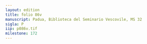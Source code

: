 ```yaml
---
layout: edition
title: folio 86v
manuscript: Padua, Biblioteca del Seminario Vescovile, MS 32
sigla: P
iip: p086v.tif
milestone: 172
---
```

